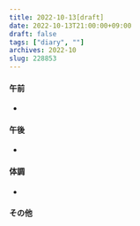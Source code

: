 ```yaml
---
title: 2022-10-13[draft]
date: 2022-10-13T21:00:00+09:00
draft: false
tags: ["diary", ""]
archives: 2022-10
slug: 228853
---
```

#### 午前
- 
#### 午後
- 
#### 体調
- 
#### その他